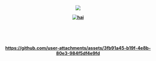 <p align="center">
<h4 align="center"
  
![](https://komarev.com/ghpvc/?username=MilitaryFashionShow&label=JAGGED+COMPASSES+++&color=000000)

<a href="https://www.last.fm/user/PRHVL"><img src="https://lastfm-recently-played.vercel.app/api?user=PRHVL&footer_style=compact_stats&count=1&width=500&loved=true&header_style=none&bg_color=000000" alt="hai"> <br> </a> <br> <br> <br> 
<br>


https://github.com/user-attachments/assets/3fb91a45-b19f-4e8b-80e3-984f5df4e9fd



